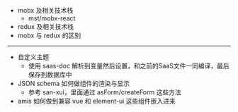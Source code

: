 - mobx 及相关技术栈
  - mst/mobx-react
- redux 及相关技术栈
- mobx 与 redux 的区别



---

- 自定义主题
  - 使用 saas-doc 解析到变量然后设置，和之前的SaaS文件一同编译，最后保存到数据库中
- JSON schema 如何做组件的渲染与显示
  - 参考 san-xui，里面通过 asForm/createForm 这些方法
- amis 如何做到兼容 vue 和 element-ui 这些组件嵌入进来

